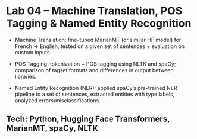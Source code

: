 # Lab 04 – Machine Translation, POS Tagging & Named Entity Recognition

- Machine Translation: fine-tuned MarianMT (or similar HF model) for French → English, tested on a given set of sentences + evaluation on custom inputs.

- POS Tagging: tokenization + POS tagging using NLTK and spaCy; comparison of tagset formats and differences in output between libraries.

- Named Entity Recognition (NER): applied spaCy’s pre-trained NER pipeline to a set of sentences, extracted entities with type labels, analyzed errors/misclassifications.

## Tech: Python, Hugging Face Transformers, MarianMT, spaCy, NLTK